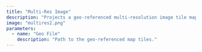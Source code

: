 ```yaml
---
title: "Multi-Res Image"
description: "Projects a geo-referenced multi-resolution image tile map into the scene. The concept is the same as the Google Maps style pan/zoom satellite imagery."
image: "multires2.png"
parameters:
  - name: "Geo File"
    description: "Path to the geo-referenced map tiles."
---
```

